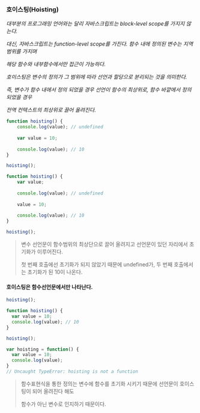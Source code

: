 ### 호이스팅(Hoisting)

*대부분의 프로그래밍 언어와는 달리 자바스크립트는 block-level scope를 가지지 않는다.*

*대신, 자바스크립트는 function-level scope를 가진다. 함수 내에 정의된 변수는 지역 범위를 가지며*

*해당 함수와 내부함수에서만 접근이 가능하다.*



*호이스팅은 변수의 정의가 그 범위에 따라 선언과 할당으로 분리되는 것을 의미한다.* 

*즉, 변수가 함수 내에서 정의 되었을 경우 선언이 함수의 최상위로, 함수 바깥에서 정의되었을 경우*

*전역 컨텍스트의 최상위로 끌어 올려진다.*



```javascript
function hoisting() {
	console.log(value); // undefined
	
   	var value = 10;
	
   	console.log(value); // 10
}

hoisting();
```

```javascript
function hoisting() {
	var value;
  
  	console.log(value); // undefined
  
  	value = 10;
  
  	console.log(value); // 10
}

hoisting();
```

> 변수 선언문이 함수범위의 최상단으로 끌어 올려지고 선언문이 있던 자리에서 초기화가 이루어진다.
>
> 첫 번째 호출에선 초기화가 되지 않았기 때문에 undefined가, 두 번째 호출에서는 초기화가 된 10이 나온다.



#### 호이스팅은 함수선언문에서만 나타난다.

```javascript
hoisting();

function hoisting() {
  var value = 10;
  console.log(value); // 10
}
```

```javascript
hoisting();

var hoisting = function() {
  var value = 10;
  console.log(value);
}
// Uncaught TypeError: hoisting is not a function
```

> 함수표현식을 통한 정의는 변수에 함수를 초기화 시키기 때문에 선언문이 호이스팅이 되어 올려진다 해도
>
> 함수가 아닌 변수로 인지하기 때문이다.